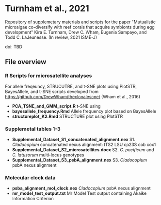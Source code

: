 # Turnham et al., 2021
Repository of supplemetary materials and scripts for the paper "Mutualistic microalgae co-diversify with reef corals that acquire symbionts during egg development" Kira E. Turnham, Drew C. Wham, Eugenia Sampayo, and Todd C. LaJeunesse. (In review, 2021 ISME-J)

doi: TBD
<br />
## File overview

### R Scripts for microsatellite analyses
For allele freqeuncy, STRUCUTRE, and t-SNE plots using PlotSTR, BayesAllele, and t-SNE scripts developed from https://github.com/DrewWham/theclonalescnet (Wham et al., 2016)
* **PCA_TSNE_and_GMM_script.R** t-SNE using 
* **bayesallele_frequency.Rmd** Allele frequency plot based on BayesAllele 
* **structureplot_K2.Rmd** STRUCTURE plot using PlotSTR

### Supplemetal tables 1-3
* **Supplemental_Dataset_S1_concatenated_alignment.nex** S1. *Cladocopium* concatenated nexus alignment: ITS2 LSU cp23S cob cox1
* **Supplemental_Dataset_S2_microsatellites.docx** S2. *C. pacificum* and *C. latusorum* multi-locus genotypes
* **Supplemental_Dataset_S3_psbA_alignment.nex** S3. *Cladocopium* psbA nexus alignment
### Molecular clock data
* **psba_alignment_mol_clock.nex** *Cladocopium* psbA nexus alignment
* **mr_model_test_output.txt** Mr Model Test output containing Akaike Information Criterion
